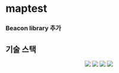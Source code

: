 # maptest



### Beacon library 추가


## 기술 스택

<p align="center">
  <img src="https://img.shields.io/badge/Language-JAVA-FF7800?style=flat&logo=JAVA&logoColor=white"> 
  <img src="https://img.shields.io/badge/IDE-Android Studio-3DDC84?style=flat&logo=Android Studio&logoColor=white"> 
  <img src="https://img.shields.io/badge/Library-iBeacon-3D7EBB?style=flat&logo=iBeacon&logoColor=white">
  <img src="https://img.shields.io/badge/API-NaverAPI-03C75A?style=flat&logo=&logoColor=white">
</p>
